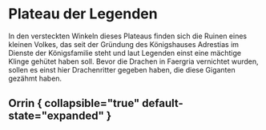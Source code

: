 # Plateau der Legenden

In den versteckten Winkeln dieses Plateaus finden sich die Ruinen eines kleinen Volkes, das seit der Gründung des
Königshauses Adrestias im Dienste der Königsfamilie steht und laut Legenden einst eine mächtige Klinge gehütet haben
soll. Bevor die Drachen in Faergria vernichtet wurden, sollen es einst hier Drachenritter gegeben haben, die diese
Giganten gezähmt haben.

## Orrin { collapsible="true" default-state="expanded" }

<procedure title="Charaktere aktuell an diesem Ort">
<list columns="3">
</list>
</procedure>
